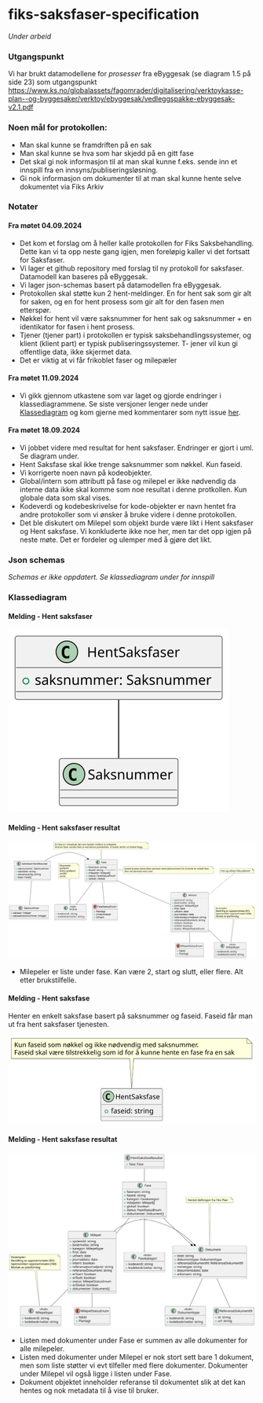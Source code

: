 # fiks-saksfaser-specification

_Under arbeid_

### Utgangspunkt
Vi har brukt datamodellene for _prosesser_ fra eByggesak (se diagram 1.5 på side 23) som utgangspunkt
https://www.ks.no/globalassets/fagomrader/digitalisering/verktoykasse-plan--og-byggesaker/verktoy/ebyggesak/vedleggspakke-ebyggesak-v2.1.pdf



### Noen mål for protokollen:

- Man skal kunne se framdriften på en sak
- Man skal kunne se hva som har skjedd på en gitt fase
- Det skal gi nok informasjon til at man skal kunne f.eks. sende inn et innspill fra en innsyns/publiseringsløsning.
- Gi nok informasjon om dokumenter til at man skal kunne hente selve dokumentet via Fiks Arkiv

### Notater 

#### Fra møtet 04.09.2024

- Det kom et forslag om å heller kalle protokollen for Fiks Saksbehandling. Dette kan vi ta opp neste gang igjen, men foreløpig kaller vi det fortsatt for Saksfaser.
- Vi lager et github repository med forslag til ny protokoll for saksfaser.
Datamodell kan baseres på eByggesak.
- Vi lager json-schemas basert på datamodellen fra eByggesak.
- Protokollen skal støtte kun 2 hent-meldinger. En for hent sak som gir alt for saken, og en for hent prosess som gir alt for den fasen men etterspør.
- Nøkkel for hent vil være saksnummer for hent sak og saksnummer + en identikator for fasen i hent prosess.
- Tjener (tjener part) i protokollen er typisk saksbehandlingssystemer, og klient (klient part) er typisk publiseringssystemer.
T- jener vil kun gi offentlige data, ikke skjermet data.
- Det er viktig at vi får frikoblet faser og milepæler

#### Fra møtet 11.09.2024
- Vi gikk gjennom utkastene som var laget og gjorde endringer i klassediagrammene. Se siste versjoner lenger nede under [Klassediagram](#klassediagram) og kom gjerne med kommentarer som nytt issue [her](https://github.com/ks-no/fiks-saksfaser-specification/issues). 

#### Fra møtet 18.09.2024
- Vi jobbet videre med resultat for hent saksfaser. Endringer er gjort i uml. Se diagram under.
- Hent Saksfase skal ikke trenge saksnummer som nøkkel. Kun faseid.
- Vi korrigerte noen navn på kodeobjekter.
- Global/intern som attributt på fase og milepel er ikke nødvendig da interne data ikke skal komme som noe resultat i denne protkollen. Kun globale data som skal vises.
- Kodeverdi og kodebeskrivelse for kode-objekter er navn hentet fra andre protokoller som vi ønsker å bruke videre i denne protokollen.
- Det ble diskutert om Milepel som objekt burde være likt i Hent saksfaser og Hent saksfase. Vi konkluderte ikke noe her, men tar det opp igjen på neste møte. Det er fordeler og ulemper med å gjøre det likt.


### Json schemas
_Schemas er ikke oppdatert. Se klassediagram under for innspill_

### Klassediagram


#### Melding - Hent saksfaser

![](Dokumentasjon/V1/ClassDiagrams/no.ks.fiks.saksfaser.v1.saksfaser.hent/classdiagram.svg)

#### Melding - Hent saksfaser resultat

![](Dokumentasjon/V1/ClassDiagrams/no.ks.fiks.saksfaser.v1.saksfaser.hent.resultat/classdiagram.svg)

- Milepeler er liste under fase. Kan være 2, start og slutt, eller flere. Alt etter brukstilfelle.

#### Melding - Hent saksfase

Henter en enkelt saksfase basert på saksnummer og faseid.
Faseid får man ut fra hent saksfaser tjenesten.

![](Dokumentasjon/V1/ClassDiagrams/no.ks.fiks.saksfaser.v1.saksfase.hent/classdiagram.svg)

#### Melding - Hent saksfase resultat

![](Dokumentasjon/V1/ClassDiagrams/no.ks.fiks.saksfaser.v1.saksfase.hent.resultat/classdiagram.svg)

- Listen med dokumenter under Fase er summen av alle dokumenter for alle milepeler.
- Listen med dokumenter under Milepel er nok stort sett bare 1 dokument, men som liste støtter vi evt tilfeller med flere dokumenter. Dokumenter under Milepel vil også ligge i listen under Fase.
- Dokument objektet inneholder referanse til dokumentet slik at det kan hentes og nok metadata til å vise til bruker. 
